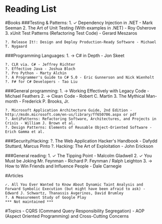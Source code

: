 <div class='post_title_wrapper'> 
		<h1 class='post_title'>Reading List </h1>
</div>
#Books
###Testing & Patterns:
	1. ✓ Dependency Injection in .NET - Mark Seeman 
	2. The Art of Unit Testing (With examples in .NET) - Roy Osherove
	3. xUnit Test Patterns (Refactoring Test Code) - Gerard Meszaros

	?. Release It!: Design and Deploy Production-Ready Software - Michael T. Nygaard

###Programming Languages:
	1. → C# in Depth - Jon Skeet
	
	?. CLR via. C# - Jeffrey Richter
	?. Effective Java - Joshua Bloch
	?. Pro Python - Marty Alchin
	?. A Programmer's Guide to C# 5.0 - Eric Gunnerson and Nick Wienholt
	?. F# for C# Developers - Tao Liu

###General programming:
	1. → Working Effectively with Legacy Code - Michael Feathers
	2. → Clean Code - Robert C. Martin
	3. The Mythical Man-month - Frederick P. Brooks, Jr.

	?. Microsoft Application Architecture Guide, 2nd Edition - http://msdn.microsoft.com/en-us/library/ff650706.aspx or pdf
	?. AntiPatterns: Refactoring Software, Architectures, and Projects in Crisis - William J. Brown et al. 
	?. Design Patterns: Elements of Reusable Object-Oriented Software - Erich Gamma et al.
	
###Security/Hacking:
	?. The Web Application Hacker's Handbook - Dafydd Stuttard, Marcus Pinto
	?. Hacking: The Art of Exploitation - John Erickson
	
###General reading:
	1. ✓ The Tipping Point - Malcolm Gladwell
	2. ✓ You Must be Joking Mr. Feynman - Richard P. Feynman / Ralph Leighton
	3. →  How to Win Friends and Influence People - Dale Carnegie

#Articles
     
    ✓. All You Ever Wanted to Know About Dynamic Taint Analysis and Forward Symbolic Execution (but might have been afraid to ask) - Edward J. Schwartz, Thanassis Avgerinos, David Brumley
    ?. A Measurement Study of Google Play
    *** Not maintained ***

#Topics
    - CQRS (Command Query Responsibility Segregation)
    - AOP (Aspect Oriented Programming) and Cross-Cutting Concerns 
